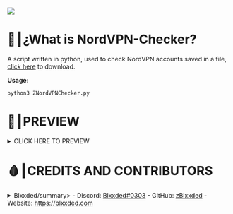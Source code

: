 # <img src="https://github.com/zBlxxded/CheckersNGenerators/blob/main/thumbnails/py-nordvpn.png">
# 🤔┃¿What is NordVPN-Checker?
A script written in python, used to check NordVPN accounts saved in a file, <a href="https://github.com/zBlxxded/CheckersNGenerators/blob/main/NordVPN/Checkers/Python/ZNordVPNChecker.py">click here</a> to download.

__Usage:__
```bash
python3 ZNordVPNChecker.py
```

# 👀┃PREVIEW
<details>
	<summary>CLICK HERE TO PREVIEW</summary>
	<img src="https://github.com/zBlxxded/NordVPN-Checker/blob/main/preview.png">
</details>

# 🩸┃CREDITS AND CONTRIBUTORS

<details>
  <summary>Blxxded/summary>
  - Discord: <a href="https://discord.com/users/847117740951076874">Blxxded#0303</a>
  - GitHub: <a href="https://github.com/zBlxxded">zBlxxded</a>
  - Website: <a href="https://blxxded.com">https://blxxded.com</a>
</details>
